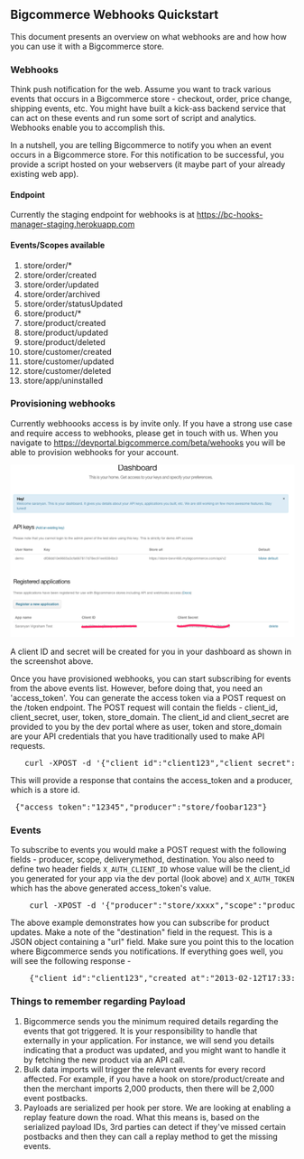 ## Bigcommerce Webhooks Quickstart
This document presents an overview on what webhooks are and how how you can use it with a Bigcommerce store.

### Webhooks
Think push notification for the web. Assume you want to track various events that occurs in a Bigcommerce store - checkout, order, price change, shipping events, etc. You might have built a kick-ass backend service that can act on these events and run some sort of script and analytics. Webhooks enable you to accomplish this.

In a nutshell, you are telling Bigcommerce to notify you when an event occurs in a Bigcommerce store. For this notification to be successful, you provide a script hosted on your webservers (it maybe part of your already existing web app).

#### Endpoint
Currently the staging endpoint for webhooks is at https://bc-hooks-manager-staging.herokuapp.com

#### Events/Scopes available
1. store/order/*
2. store/order/created
3. store/order/updated
4. store/order/archived
5. store/order/statusUpdated
6. store/product/*
7. store/product/created
8. store/product/updated
9. store/product/deleted
10. store/customer/created
11. store/customer/updated
12. store/customer/deleted
13. store/app/uninstalled

### Provisioning webhooks
Currently webhoooks access is by invite only. If you have a strong use case and require access to webhooks, please get in touch with us. When you navigate to https://devportal.bigcommerce.com/beta/wehooks you will be able to provision webhooks for your account. 

![Image](images/webhooks_provision.png?raw=true) 

A client ID and secret will be created for you in your dashboard as shown in the screenshot above.

Once you have provisioned webhooks, you can start subscribing for events from the above events list. However, before doing that, you need an 'access_token'. You can generate the access token via a POST request on the /token endpoint. The POST request will contain the fields - client_id, client_secret, user, token, store_domain. The client_id and client_secret are provided to you by the dev portal where as user, token and store_domain are your API credentials that you have traditionally used to make API requests.

<pre>
   curl -XPOST -d '{"client_id":"client123","client_secret":"client123secret","user":"admin","token":"xxxx","store_domain":"https://store-xxxx.mybigcommerce.com"}' https://bc-hooks-manager-staging.herokuapp.com/token 
</pre>

This will provide a response that contains the access_token and a producer, which is a store id.

<pre> {"access_token":"12345","producer":"store/foobar123"} </pre>

### Events

To subscribe to events you would make a POST request with the following fields - producer, scope, deliverymethod, destination. You also need to define two header fields <code>X_AUTH_CLIENT_ID</code> whose value will be the client_id you generated for your app via the dev portal (look above) and <code>X_AUTH_TOKEN</code> which has the above generated access_token's value.

<pre>
    curl -XPOST -d '{"producer":"store/xxxx","scope":"products/*","deliverymethod":"HTTP_POST","destination":{"url":"http://requestb.in/nf4nqbnf"}}' -H 'X_AUTH_CLIENT_ID: client123' -H 'X_AUTH_TOKEN: 12345' https://bc-hooks-manager-staging.herokuapp.com
</pre>

The above example demonstrates how you can subscribe for product updates. Make a note of the "destination" field in the request. This is a JSON object containing a "url" field. Make sure you point this to the location where Bigcommerce sends you notifications. If everything goes well, you will see the following response -

<pre>
    {"client_id":"client123","created_at":"2013-02-12T17:33:04+00:00","deliverymethod":"HTTP_POST","destination":{"url":"http://requestb.in/nf4nqbnf"},"id":33,"producer":"store/xxxx","scope":"products/*","updated_at":"2013-02-12T17:33:04+00:00"}
</pre>

### Things to remember regarding Payload

1. Bigcommerce sends you the minimum required details regarding the events that got triggered. It is your responsibility to handle that externally in your application. For instance, we will send you details indicating that a product was updated, and you might want to handle it by fetching the new product via an API call.
2. Bulk data imports will trigger the relevant events for every record affected. For example, if you have a hook on store/product/create and then the merchant imports 2,000 products, then there will be 2,000 event postbacks. 
3. Payloads are serialized per hook per store. We are looking at enabling a replay feature down the road. What this means is, based on the serialized payload IDs, 3rd parties can detect if they've missed certain postbacks and then they can call a replay method to get the missing events. 
